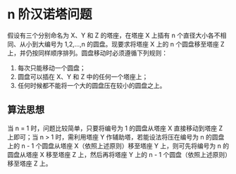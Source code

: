 # n 阶汉诺塔问题

假设有三个分别命名为 X、Y 和 Z 的塔座，在塔座 X 上插有 n 个直径大小各不相同、从小到大编号为 1,2,...,n 的圆盘。现要求将塔座 X 上的 n 个圆盘移至塔座 Z 上，并仍按同样顺序排列。圆盘移动时必须遵循下列规则：

1. 每次只能移动一个圆盘；
2. 圆盘可以插在 X、Y 和 Z 中的任何一个塔座上；
3. 任何时候都不能将一个大的圆盘压在较小的圆盘之上。

## 算法思想

当 n = 1 时，问题比较简单，只要将编号为 1 的圆盘从塔座 X 直接移动到塔座 Z 上即可；当 n > 1 时，需利用塔座 Y 作辅助塔，若能设法将压在编号为 n 的圆盘上的 n - 1 个圆盘从塔座 X（依照上述原则）移至塔座 Y 上，则可先将编号为 n 的圆盘从塔座 X 移至塔座 Z 上，然后再将塔座 Y 上的 n - 1 个圆盘（依照上述原则）移至塔座 Z 上。